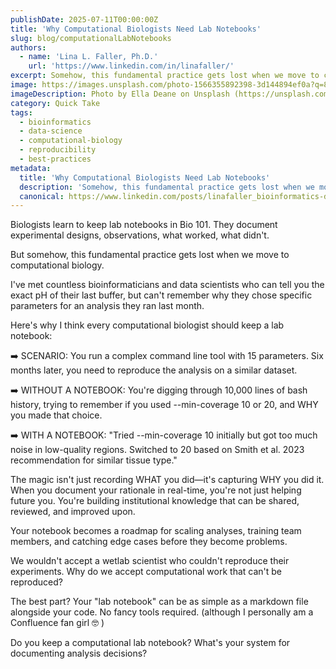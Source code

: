 ```yaml
---
publishDate: 2025-07-11T00:00:00Z
title: 'Why Computational Biologists Need Lab Notebooks'
slug: blog/computationalLabNotebooks
authors:
  - name: 'Lina L. Faller, Ph.D.'
    url: 'https://www.linkedin.com/in/linafaller/'
excerpt: Somehow, this fundamental practice gets lost when we move to computational biology
image: https://images.unsplash.com/photo-1566355892398-3d144894ef0a?q=80&w=886&auto=format&fit=crop&ixlib=rb-4.1.0&ixid=M3wxMjA3fDB8MHxwaG90by1wYWdlfHx8fGVufDB8fHx8fA%3D%3D
imageDescription: Photo by Ella Deane on Unsplash (https://unsplash.com/@digitellaco)
category: Quick Take
tags:
  - bioinformatics
  - data-science
  - computational-biology
  - reproducibility
  - best-practices
metadata:
  title: 'Why Computational Biologists Need Lab Notebooks'
  description: 'Somehow, this fundamental practice gets lost when we move to computational biology'
  canonical: https://www.linkedin.com/posts/linafaller_bioinformatics-datascience-computationalbiology-activity-7349076460558503937-vzoT?utm_source=share&utm_medium=member_desktop&rcm=ACoAAATZB5MBqJ_1K5vjD4H8pzXOCeXJAzwKjQs
---
```


Biologists learn to keep lab notebooks in Bio 101. They document experimental designs, observations, what worked, what didn't.

But somehow, this fundamental practice gets lost when we move to computational biology.

I've met countless bioinformaticians and data scientists who can tell you the exact pH of their last buffer, but can't remember why they chose specific parameters for an analysis they ran last month.

Here's why I think every computational biologist should keep a lab notebook:

➡️ SCENARIO: You run a complex command line tool with 15 parameters. Six months later, you need to reproduce the analysis on a similar dataset.

➡️ WITHOUT A NOTEBOOK: You're digging through 10,000 lines of bash history, trying to remember if you used --min-coverage 10 or 20, and WHY you made that choice.

➡️ WITH A NOTEBOOK: "Tried --min-coverage 10 initially but got too much noise in low-quality regions. Switched to 20 based on Smith et al. 2023 recommendation for similar tissue type."

The magic isn't just recording WHAT you did—it's capturing WHY you did it.
When you document your rationale in real-time, you're not just helping future you. You're building institutional knowledge that can be shared, reviewed, and improved upon.

Your notebook becomes a roadmap for scaling analyses, training team members, and catching edge cases before they become problems.

We wouldn't accept a wetlab scientist who couldn't reproduce their experiments. Why do we accept computational work that can't be reproduced?

The best part? Your "lab notebook" can be as simple as a markdown file alongside your code. No fancy tools required. (although I personally am a Confluence fan girl 🤓 )

Do you keep a computational lab notebook? What's your system for documenting analysis decisions?
